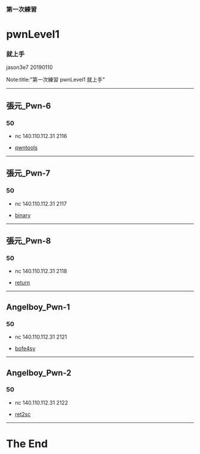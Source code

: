 ### 第一次練習
# pwnLevel1
### 就上手

jason3e7 20190110

Note:title:"第一次練習 pwnLevel1 就上手"

---

## 張元_Pwn-6
### 50

* nc 140.110.112.31 2116

* [pwntools](pwnLevel1/file/pwntools)

---

## 張元_Pwn-7
### 50

* nc 140.110.112.31 2117

* [binary](pwnLevel1/file/binary)

---

## 張元_Pwn-8
### 50

* nc 140.110.112.31 2118

* [return](pwnLevel1/file/return)

---

## Angelboy_Pwn-1
### 50

* nc 140.110.112.31 2121

* [bofe4sy](pwnLevel1/file/bofe4sy)

---

## Angelboy_Pwn-2
### 50

* nc 140.110.112.31 2122

* [ret2sc](pwnLevel1/file/ret2sc)

---

# The End